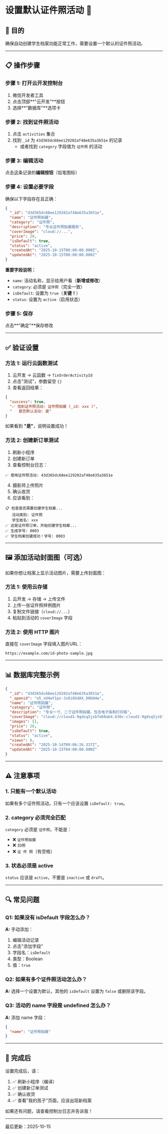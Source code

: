 # 设置默认证件照活动 📸

## 🎯 目的

确保自动创建学生档案功能正常工作，需要设置一个默认的证件照活动。

---

## 📋 操作步骤

### 步骤 1: 打开云开发控制台

1. 微信开发者工具
2. 点击顶部**"云开发"**按钮
3. 选择**"数据库"**选项卡

### 步骤 2: 找到证件照活动

1. 点击 `activities` 集合
2. 找到 `_id` 为 `43d365dc68ee129202af48e635a3651e` 的记录
   - 或者找到 `category` 字段值为 `证件照` 的活动

### 步骤 3: 编辑活动

点击这条记录的**编辑按钮**（铅笔图标）

### 步骤 4: 设置必要字段

确保以下字段存在且正确：

```json
{
  "_id": "43d365dc68ee129202af48e635a3651e",
  "name": "证件照拍摄",
  "category": "证件照",
  "description": "专业证件照拍摄服务",
  "coverImage": "cloud://...",
  "price": 20,
  "isDefault": true,
  "status": "active",
  "createdAt": "2025-10-15T00:00:00.000Z",
  "updatedAt": "2025-10-15T00:00:00.000Z"
}
```

**重要字段说明：**
- `name`: 活动名称，显示给用户看（**新增或修改**）
- `category`: 必须是 `证件照`（完全一致）
- `isDefault`: 设置为 `true`（**关键！**）
- `status`: 设置为 `active`（启用状态）

### 步骤 5: 保存

点击**"确定"**保存修改

---

## ✅ 验证设置

### 方法 1: 运行云函数测试

1. 云开发 → 云函数 → `fixOrderActivityId`
2. 点击"测试"，参数留空 `{}`
3. 查看返回结果：

```json
{
  "success": true,
  "✅ 找到证件照活动: 证件照拍摄 (_id: xxx )",
  "   是否默认活动: 是"
}
```

如果看到 **"是"**，说明设置成功！

### 方法 2: 创建新订单测试

1. 刷新小程序
2. 创建新订单
3. 查看控制台日志：

```
✅ 使用证件照活动: 43d365dc68ee129202af48e635a3651e
```

4. 摄影师上传照片
5. 确认收货
6. 应该看到：

```
📋 检查是否需要创建学生档案...
   活动类别: 证件照
   学生姓名: xxx
✅ 这是证件照订单，开始创建学生档案...
✅ 生成学号: 0003
✅ 学生档案创建成功！学号: 0003
```

---

## 🖼️ 添加活动封面图（可选）

如果你想让档案上显示活动图片，需要上传封面图：

### 方法 1: 使用云存储

1. 云开发 → 存储 → 上传文件
2. 上传一张证件照样例图片
3. 复制文件链接（`cloud://...`）
4. 粘贴到活动的 `coverImage` 字段

### 方法 2: 使用 HTTP 图片

直接在 `coverImage` 字段填入图片URL：

```
https://example.com/id-photo-sample.jpg
```

---

## 📊 数据库完整示例

```json
{
  "_id": "43d365dc68ee129202af48e635a3651e",
  "_openid": "o5_xU4wY1pz-JxOi8XdAX_O0bbHw",
  "name": "证件照拍摄",
  "category": "证件照",
  "description": "专业一寸、二寸证件照拍摄，包含电子版和打印版",
  "coverImage": "cloud://cloud1-9gdsq5jxb7e60ab4.636c-cloud1-9gdsq5jxb7e60ab4-1382624595/activities/id-photo-sample.jpg",
  "images": [],
  "price": 20,
  "isDefault": true,
  "status": "active",
  "views": 0,
  "createdAt": "2025-10-14T09:06:26.337Z",
  "updatedAt": "2025-10-15T04:00:00.000Z"
}
```

---

## ⚠️ 注意事项

### 1. 只能有一个默认活动

如果有多个证件照活动，只有一个应该设置 `isDefault: true`。

### 2. category 必须完全匹配

`category` 必须是 `证件照`，不能是：
- ❌ `证件照拍摄`
- ❌ `ID照`
- ❌ `证 件 照`（有空格）

### 3. 状态必须是 active

`status` 应该是 `active`，不要是 `inactive` 或 `draft`。

---

## 🔍 常见问题

### Q1: 如果没有 isDefault 字段怎么办？

**A:** 手动添加：
1. 编辑活动记录
2. 点击"添加字段"
3. 字段名：`isDefault`
4. 类型：Boolean
5. 值：`true`

### Q2: 如果有多个证件照活动怎么办？

**A:** 选择一个设置为默认，其他的 `isDefault` 设置为 `false` 或删除该字段。

### Q3: 活动的 name 字段是 undefined 怎么办？

**A:** 添加 name 字段：
```json
{
  "name": "证件照拍摄"
}
```

---

## 🎉 完成后

设置完成后，请：

1. ✅ 刷新小程序（编译）
2. ✅ 创建新订单测试
3. ✅ 确认收货
4. ✅ 查看"我的孩子"页面，应该出现新档案

如果还有问题，请查看控制台日志并告诉我！

---

最后更新：2025-10-15

